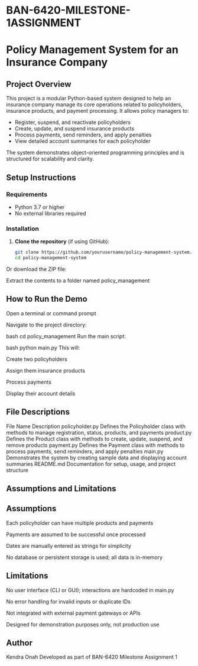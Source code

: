 # BAN-6420-MILESTONE-1ASSIGNMENT
# Policy Management System for an Insurance Company

##  Project Overview
This project is a modular Python-based system designed to help an insurance company manage its core operations related to policyholders, insurance products, and payment processing. It allows policy managers to:
- Register, suspend, and reactivate policyholders
- Create, update, and suspend insurance products
- Process payments, send reminders, and apply penalties
- View detailed account summaries for each policyholder

The system demonstrates object-oriented programming principles and is structured for scalability and clarity.

##  Setup Instructions

### Requirements
- Python 3.7 or higher
- No external libraries required

### Installation
1. **Clone the repository** (if using GitHub):
   ```bash
   git clone https://github.com/yourusername/policy-management-system.git
   cd policy-management-system
Or download the ZIP file:

Extract the contents to a folder named policy_management

## How to Run the Demo
Open a terminal or command prompt

Navigate to the project directory:

bash
cd policy_management
Run the main script:

bash
python main.py
This will:

Create two policyholders

Assign them insurance products

Process payments

Display their account details

## File Descriptions
File Name	Description
policyholder.py	Defines the Policyholder class with methods to manage registration, status, products, and payments
product.py	Defines the Product class with methods to create, update, suspend, and remove products
payment.py	Defines the Payment class with methods to process payments, send reminders, and apply penalties
main.py	Demonstrates the system by creating sample data and displaying account summaries
README.md	Documentation for setup, usage, and project structure

## Assumptions and Limitations
## Assumptions
Each policyholder can have multiple products and payments

Payments are assumed to be successful once processed

Dates are manually entered as strings for simplicity

No database or persistent storage is used; all data is in-memory

## Limitations
No user interface (CLI or GUI); interactions are hardcoded in main.py

No error handling for invalid inputs or duplicate IDs

Not integrated with external payment gateways or APIs

Designed for demonstration purposes only, not production use

## Author
Kendra Onah
Developed as part of BAN-6420 Milestone Assignment 1
